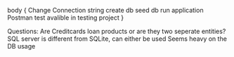 ﻿body {
Change Connection string
create db
seed db
run application 
Postman test avalible in testing project
}

Questions:
Are Creditcards loan products or are they two seperate entities?
SQL server is different from SQLite, can either be used
Seems heavy on the DB usage

